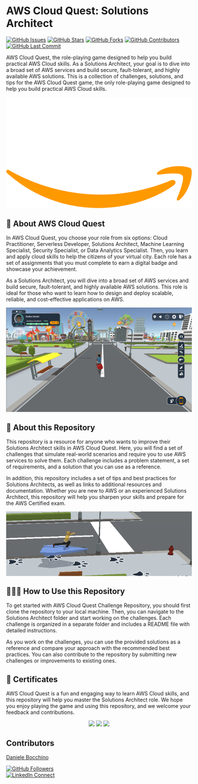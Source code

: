 # AWS Cloud Quest: Solutions Architect 

[![GitHub Issues](https://img.shields.io/github/issues/DanieleBocchino/AWS-Solutions-Architect-Quest
)](https://github.com/DanieleBocchino/AWS-Solutions-Architect-Quest
)
[![GitHub Stars](https://img.shields.io/github/stars/DanieleBocchino/AWS-Solutions-Architect-Quest
)](https://github.com/DanieleBocchino/AWS-Solutions-Architect-Quest
)
[![GitHub Forks](https://img.shields.io/github/forks/DanieleBocchino/AWS-Solutions-Architect-Quest
)](https://github.com/DanieleBocchino/AWS-Solutions-Architect-Quest
)
[![GitHub Contributors](https://img.shields.io/github/contributors/DanieleBocchino/AWS-Solutions-Architect-Quest
)](https://github.com/DanieleBocchino/AWS-Solutions-Architect-Quest
)
[![GitHub Last Commit](https://img.shields.io/github/last-commit/DanieleBocchino/AWS-Solutions-Architect-Quest
)](https://github.com/DanieleBocchino/AWS-Solutions-Architect-Quest
)



AWS Cloud Quest, the role-playing game designed to help you build practical AWS Cloud skills. As a Solutions Architect, your goal is to dive into a broad set of AWS services and build secure, fault-tolerant, and highly available AWS solutions. This is a collection of challenges, solutions, and tips for the AWS Cloud Quest game, the only role-playing game designed to help you build practical AWS Cloud skills.

<p align="center">
  <img src="utils/img/aws.png" alt="" style="display: block; margin: auto;" />
</p>


## 🚀 About AWS Cloud Quest
In AWS Cloud Quest, you choose your role from six options: Cloud Practitioner, Serverless Developer, Solutions Architect, Machine Learning Specialist, Security Specialist, or Data Analytics Specialist. Then, you learn and apply cloud skills to help the citizens of your virtual city. Each role has a set of assignments that you must complete to earn a digital badge and showcase your achievement.

As a Solutions Architect, you will dive into a broad set of AWS services and build secure, fault-tolerant, and highly available AWS solutions. This role is ideal for those who want to learn how to design and deploy scalable, reliable, and cost-effective applications on AWS.

<p align="center">
  <img src="./Images/Screenshot 2025-01-25 191408.png" alt="" style="display: block; margin: auto;" />
</p>

## 📑  About this Repository
This repository is a resource for anyone who wants to improve their Solutions Architect skills in AWS Cloud Quest. Here, you will find a set of challenges that simulate real-world scenarios and require you to use AWS services to solve them. Each challenge includes a problem statement, a set of requirements, and a solution that you can use as a reference.

In addition, this repository includes a set of tips and best practices for Solutions Architects, as well as links to additional resources and documentation. Whether you are new to AWS or an experienced Solutions Architect, this repository will help you sharpen your skills and prepare for the AWS Certified exam.

<p align="center">
  <img src="utils/img/my_character.png" alt="" style="display: block; margin: auto;" />
</p>

## 🧑🏻‍💻 How to Use this Repository
To get started with AWS Cloud Quest Challenge Repository, you should first clone the repository to your local machine. Then, you can navigate to the Solutions Architect folder and start working on the challenges. Each challenge is organized in a separate folder and includes a README file with detailed instructions.

As you work on the challenges, you can use the provided solutions as a reference and compare your approach with the recommended best practices. You can also contribute to the repository by submitting new challenges or improvements to existing ones.

## 🏅 Certificates 
AWS Cloud Quest is a fun and engaging way to learn AWS Cloud skills, and this repository will help you master the Solutions Architect role. We hope you enjoy playing the game and using this repository, and we welcome your feedback and contributions.

<p align="middle">
  <a href="https://www.credly.com/badges/ae4a93c9-aa9a-420b-a286-ada076069228/public_url"><img src="https://images.credly.com/size/280x280/images/2784d0d8-327c-406f-971e-9f0e15097003/image.png" ></a>
  <a href="https://www.credly.com/badges/f81618cc-2d8e-45fa-b2d6-6bd076279956/public_url"><img src="https://images.credly.com/size/280x280/images/9e9e7ef7-384f-4636-8743-1b89a68fb46b/image.png" ></a>
  <a href="https://www.credly.com/badges/aae1aa02-769f-473a-b607-2f29da692f1a/public_url"><img src="https://images.credly.com/size/280x280/images/9a2fd02b-52ab-448d-9d19-fd9b68efe1f6/image.png" ></a>
</p>

## Contributors

[Daniele Bocchino](https://danielebocchino.github.io/)

[![GitHub Followers](https://img.shields.io/github/followers/DanieleBocchino?style=social)](https://github.com/DanieleBocchino)  
[![LinkedIn Connect](https://img.shields.io/badge/LinkedIn-Connect-blue?style=social&logo=linkedin)](https://www.linkedin.com/in/daniele-bocchino-aa602a20b/)
